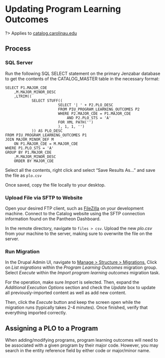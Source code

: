 # Updating Program Learning Outcomes
?> Applies to [catalog.carolinau.edu](https://catalog.carolinau.edu)

## Process
### SQL Server
Run the following SQL SELECT statement on the primary Jenzabar database to get the contents of the CATALOG_MASTER table in the necessary format:

```
SELECT P1.MAJOR_CDE
	,M.MAJOR_MINOR_DESC
	,LTRIM((
			SELECT STUFF((
						SELECT '| ' + P2.PLO_DESC
						FROM PIU_PROGRAM_LEARNING_OUTCOMES P2
						WHERE P2.MAJOR_CDE = P1.MAJOR_CDE
							AND P2.PLO_STS = 'A'
						FOR XML PATH('')
						), 1, 1, '')
			)) AS PLO_DESC
FROM PIU_PROGRAM_LEARNING_OUTCOMES P1
JOIN MAJOR_MINOR_DEF M
	ON P1.MAJOR_CDE = M.MAJOR_CDE
WHERE P1.PLO_STS = 'A'
GROUP BY P1.MAJOR_CDE
	,M.MAJOR_MINOR_DESC
	ORDER BY MAJOR_CDE
```

Select all the contents, right click and select “Save Results As…” and save the file as `plo.csv`

Once saved, copy the file locally to your desktop.

### Upload File via SFTP to Website
Open your desired FTP client, such as [FileZilla](https://filezilla-project.org/) on your development machine. Connect to the Catalog website using the SFTP connection information found on the Pantheon Dashboard.

In the remote directory, navigate to `files > csv`. Upload the new *plo.csv* from your machine to the server, making sure to overwrite the file on the server.

### Run Migration
In the Drupal Admin UI, navigate to [Manage > Structure > Migrations.](https://catalog.carolinau.edu/admin/structure/migrate) Click on *List migrations* within the *Program Learning Outcomes* migration group. Select *Execute* within the *Import program learning outcomes* migration task.

For the operation, make sure *Import* is selected. Then, expand the *Additional Execution Options* section and check the *Update* box to update all previously-imported content as well as add new content.

Then, click the *Execute* button and keep the screen open while the migration runs (typically takes 2-4 minutes). Once finished, verify that everything imported correctly.

## Assigning a PLO to a Program
When adding/modifying programs, program learning outcomes will need to be associated with a given program by their major code. However, you may search in the entity reference field by either code or major/minor name.
